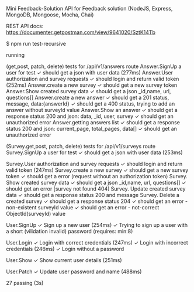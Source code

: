 Mini Feedback-Solution
API for Feedback solution (NodeJS, Express, MongoDB, Mongoose, Mocha, Chai)

REST API docs: https://documenter.getpostman.com/view/9641020/SztK14Tb

$ npm run test-recursive

running


  (get,post, patch, delete) tests for /api/v1/answers route
    Answer.SignUp a user for test
      ✓ should get a json with user data (277ms)
    Answer.User authorization and survey requests
      ✓ should login and return valid token  (252ms)
      Answer.create a new survey
        ✓ should get a new survey token
      Answer.Show created survey data
        ✓ should get a json _id,name, url, questions[]
      Answer.create a new answer
        ✓ should get a 201 status, message, data:{answerId}
        ✓ should get a 400 status, trying to add an answer without surveyId value
      Answer.Show an answer
        ✓ should get a response status 200 and json: data, _id, user, survey
        ✓ should get an unauthorized error
      Answer.getting answers list
        ✓ should get a response status 200 and json: current_page, total_pages, data[]
        ✓ should get an unauthorized error

  (Survey.get,post, patch, delete) tests for /api/v1/surveys route
    Survey.SignUp a user for test
      ✓ should get a json with user data (253ms)

  Survey.User authorization and survey requests
    ✓ should login and return valid token  (247ms)
    Survey.create a new survey
      ✓ should get a new survey token
      ✓ should get a error (request without an authorization token)
    Survey. Show created survey data
      ✓ should get a json _id,name, url, questions[]
      ✓ should get an error [survey not found 404]
    Survey. Update created survey data
      ✓ should get a response status 200 and message
    Survey. Delete a created survey 
      ✓ should get a response status 204 
      ✓ should get an error - non-existent surveyId value 
      ✓ should get an error - not-correct ObjectId(surveyId) value 

  User.SignUp
    ✓ Sign up a new user (254ms)
    ✓ Trying to sign up a user with a short (vilidation invalid) password (requires: min:8)

  User.Login
    ✓ Login with correct credentials (247ms)
    ✓ Login with incorrect credentials (246ms)
    ✓ Login without a password

  User.Show
    ✓ Show current user details (251ms)

  User.Patch
    ✓ Update user password and name (488ms)


  27 passing (3s)